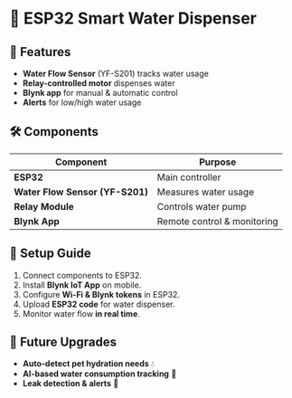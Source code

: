 # 🚰 ESP32 Smart Water Dispenser

## 📌 Features
- **Water Flow Sensor** (YF-S201) tracks water usage
- **Relay-controlled motor** dispenses water
- **Blynk app** for manual & automatic control
- **Alerts** for low/high water usage

## 🛠️ Components
| Component             | Purpose |
|----------------------|---------|
| **ESP32**           | Main controller |
| **Water Flow Sensor (YF-S201)** | Measures water usage |
| **Relay Module**    | Controls water pump |
| **Blynk App**       | Remote control & monitoring |

## 🔧 Setup Guide
1. Connect components to ESP32.
2. Install **Blynk IoT App** on mobile.
3. Configure **Wi-Fi & Blynk tokens** in ESP32.
4. Upload **ESP32 code** for water dispenser.
5. Monitor water flow **in real time**.

## 🚀 Future Upgrades
- **Auto-detect pet hydration needs** 💧
- **AI-based water consumption tracking** 🧠
- **Leak detection & alerts** 🚨
